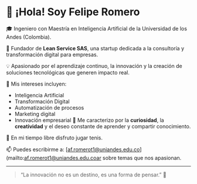 # 👋 ¡Hola! Soy Felipe Romero

🎓 Ingeniero con Maestría en Inteligencia Artificial de la Universidad de los Andes (Colombia).

🚀 Fundador de **Lean Service SAS**, una startup dedicada a la consultoría y transformación digital para empresas.

💡 Apasionado por el aprendizaje continuo, la innovación y la creación de soluciones tecnológicas que generen impacto real.

🧠 Mis intereses incluyen:
- Inteligencia Artificial
- Transformación Digital
- Automatización de procesos
- Marketing digital
- Innovación empresarial
🤝 Me caracterizo por la **curiosidad**, la **creatividad** y el deseo constante de aprender y compartir conocimiento.

🎾 En mi tiempo libre disfruto jugar tenis.

📫 Puedes escribirme a: [af.romerot1@uniandes.edu.co](mailto:af.romerot1@uniandes.edu.coar sobre temas que nos apasionan.

---

> “La innovación no es un destino, es una forma de pensar.” 🚀
